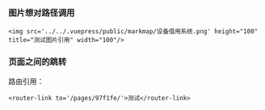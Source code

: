 ### 图片想对路径调用

```
<img src='../../.vuepress/public/markmap/设备借用系统.png' height="100" title="测试图片引用" width="100"/>
```

### 页面之间的跳转

路由引用：

```
<router-link to='/pages/97f1fe/'>测试</router-link>
```


